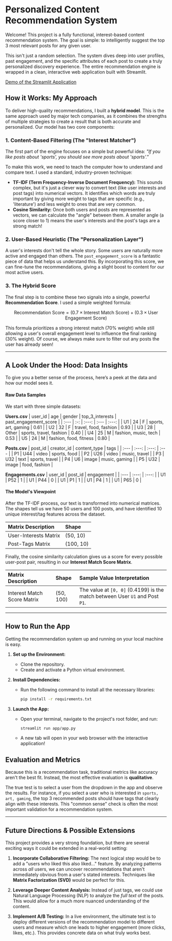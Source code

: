 # Personalized Content Recommendation System

Welcome! This project is a fully functional, interest-based content recommendation system. The goal is simple: to intelligently suggest the top 3 most relevant posts for any given user.

This isn't just a random selection. The system dives deep into user profiles, past engagement, and the specific attributes of each post to create a truly personalized discovery experience. The entire recommendation engine is wrapped in a clean, interactive web application built with Streamlit.

[Demo of the Streamlit Application]([https://i.imgur.com/g0j8z9G.gif](https://content-recommendation-system.streamlit.app/))

## How it Works: My Approach

To deliver high-quality recommendations, I built a **hybrid model**. This is the same approach used by major tech companies, as it combines the strengths of multiple strategies to create a result that is both accurate and personalized. Our model has two core components:

### 1. Content-Based Filtering (The "Interest Matcher")

The first part of the engine focuses on a simple but powerful idea: *"If you like posts about 'sports', you should see more posts about 'sports'."*

To make this work, we need to teach the computer how to understand and compare text. I used a standard, industry-proven technique:

* **TF-IDF (Term Frequency-Inverse Document Frequency):** This sounds complex, but it's just a clever way to convert text (like user interests and post tags) into numerical vectors. It identifies which words are truly important by giving more weight to tags that are specific (e.g., 'literature') and less weight to ones that are very common.
* **Cosine Similarity:** Once both users and posts are represented as vectors, we can calculate the "angle" between them. A smaller angle (a score closer to 1) means the user's interests and the post's tags are a strong match!

### 2. User-Based Heuristic (The "Personalization Layer")

A user's interests don't tell the whole story. Some users are naturally more active and engaged than others. The `past_engagement_score` is a fantastic piece of data that helps us understand this. By incorporating this score, we can fine-tune the recommendations, giving a slight boost to content for our most active users.

### 3. The Hybrid Score 

The final step is to combine these two signals into a single, powerful **Recommendation Score**. I used a simple weighted formula:

$$\text{Recommendation Score} = (0.7 \times \text{Interest Match Score}) + (0.3 \times \text{User Engagement Score})$$

This formula prioritizes a strong interest match (70% weight) while still allowing a user's overall engagement level to influence the final ranking (30% weight). Of course, we always make sure to filter out any posts the user has already seen!

---

## A Look Under the Hood: Data Insights

To give you a better sense of the process, here’s a peek at the data and how our model sees it.

#### Raw Data Samples

We start with three simple datasets:

**Users.csv**
| user_id | age | gender | top_3_interests | past_engagement_score |
| :--- | :-: | :---: | :--- | :---: |
| U1 | 24 | F | sports, art, gaming | 0.61 |
| U2 | 32 | F | travel, food, fashion | 0.93 |
| U3 | 28 | Other | sports, travel, fashion | 0.40 |
| U4 | 25 | M | fashion, music, tech | 0.53 |
| U5 | 24 | M | fashion, food, fitness | 0.80 |

**Posts.csv**
| post_id | creator_id | content_type | tags |
| :--- | :---: | :---: | :--- |
| P1 | U44 | video | sports, food |
| P2 | U26 | video | music, travel |
| P3 | U32 | text | sports, travel |
| P4 | U6 | image | music, gaming |
| P5 | U32 | image | food, fashion |

**Engagements.csv**
| user_id | post_id | engagement |
| :--- | :---: | :---: |
| U1 | P52 | 1 |
| U1 | P44 | 0 |
| U1 | P1 | 1 |
| U1 | P4 | 1 |
| U1 | P65 | 0 |

#### The Model's Viewpoint

After the TF-IDF process, our text is transformed into numerical matrices. The shapes tell us we have 50 users and 100 posts, and have identified 10 unique interest/tag features across the dataset.

| Matrix Description | Shape |
| :--- | :--- |
| User-Interests Matrix | (50, 10) |
| Post-Tags Matrix | (100, 10) |

Finally, the cosine similarity calculation gives us a score for every possible user-post pair, resulting in our **Interest Match Score Matrix**.

| Matrix Description | Shape | Sample Value Interpretation |
| :--- | :--- | :--- |
| Interest Match Score Matrix | (50, 100) | The value at `[0, 0]` (0.4199) is the match between User `U1` and Post `P1`. |

---

## How to Run the App

Getting the recommendation system up and running on your local machine is easy.

1.  **Set up the Environment:**
    * Clone the repository.
    * Create and activate a Python virtual environment.

2.  **Install Dependencies:**
    * Run the following command to install all the necessary libraries:
        ```bash
        pip install -r requirements.txt
        ```

3.  **Launch the App:**
    * Open your terminal, navigate to the project's root folder, and run:
        ```bash
        streamlit run app/app.py
        ```
    * A new tab will open in your web browser with the interactive application!

## Evaluation and Metrics

Because this is a recommendation task, traditional metrics like accuracy aren't the best fit. Instead, the most effective evaluation is **qualitative**.

The true test is to select a user from the dropdown in the app and observe the results. For instance, if you select a user who is interested in `sports, art, gaming`, the top 3 recommended posts should have tags that clearly align with these interests. This "common sense" check is often the most important validation for a recommendation system.

---

## Future Directions & Possible Extensions

This project provides a very strong foundation, but there are several exciting ways it could be extended in a real-world setting:

1.  **Incorporate Collaborative Filtering:** The next logical step would be to add a "users who liked this also liked..." feature. By analyzing patterns across *all* users, we can uncover recommendations that aren't immediately obvious from a user's stated interests. Techniques like **Matrix Factorization (SVD)** would be perfect for this.

2.  **Leverage Deeper Content Analysis:** Instead of just tags, we could use Natural Language Processing (NLP) to analyze the *full text* of the posts. This would allow for a much more nuanced understanding of the content.

3.  **Implement A/B Testing:** In a live environment, the ultimate test is to deploy different versions of the recommendation model to different users and measure which one leads to higher engagement (more clicks, likes, etc.). This provides concrete data on what truly works best.


